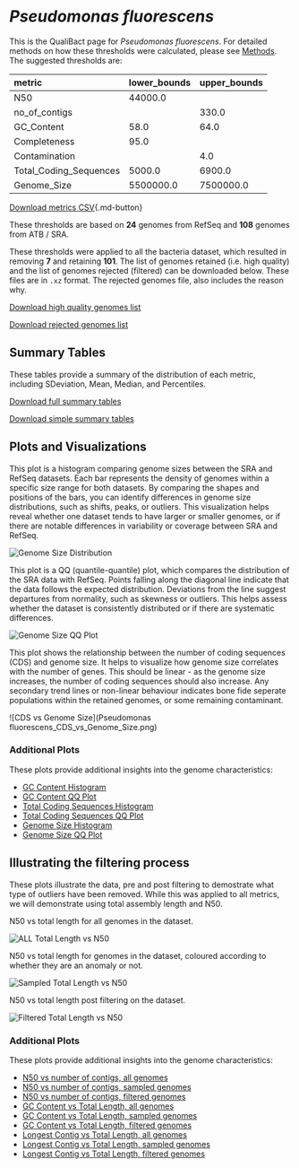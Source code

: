 # *Pseudomonas fluorescens*

This is the QualiBact page for *Pseudomonas fluorescens*. For detailed methods on how these thresholds were calculated, please see [Methods](../../methods.md).
The suggested thresholds are: 

| metric                 | lower_bounds   | upper_bounds   |
|:-----------------------|:---------------|:---------------|
| N50                    | 44000.0        |                |
| no_of_contigs          |                | 330.0          |
| GC_Content             | 58.0           | 64.0           |
| Completeness           | 95.0           |                |
| Contamination          |                | 4.0            |
| Total_Coding_Sequences | 5000.0         | 6900.0         |
| Genome_Size            | 5500000.0      | 7500000.0      |

[Download metrics CSV](Pseudomonas_fluorescens_metrics.csv){.md-button}


These thresholds are based on **24** genomes from RefSeq and **108** genomes from ATB / SRA.

These thresholds were applied to all the bacteria dataset, which resulted in removing **7** and retaining **101**.
The list of genomes retained (i.e. high quality) and the list of genomes rejected (filtered) can be downloaded below. These files are in `.xz` format. The rejected genomes file, also includes the reason why.

[Download high quality genomes list](Pseudomonas_fluorescens_high_quality_genomes.csv.xz)


[Download rejected genomes list](Pseudomonas_fluorescens_filtered_out_genomes.csv.xz)



## Summary Tables
These tables provide a summary of the distribution of each metric, including SDeviation, Mean, Median, and Percentiles.

[Download full summary tables](summary.csv)

[Download simple summary tables](selected_summary.csv)

## Plots and Visualizations

This plot is a histogram comparing genome sizes between the SRA and RefSeq datasets. Each bar represents the density of genomes within a specific size range for both datasets. By comparing the shapes and positions of the bars, you can identify differences in genome size distributions, such as shifts, peaks, or outliers. This visualization helps reveal whether one dataset tends to have larger or smaller genomes, or if there are notable differences in variability or coverage between SRA and RefSeq.

![Genome Size Distribution](Genome_Size_refseq_histogram_kde.png)

This plot is a QQ (quantile-quantile) plot, which compares the distribution of the SRA data with RefSeq. Points falling along the diagonal line indicate that the data follows the expected distribution. Deviations from the line suggest departures from normality, such as skewness or outliers. This helps assess whether the dataset is consistently distributed or if there are systematic differences.

![Genome Size QQ Plot](Genome_Size_refseq_qqplot.png)

This plot shows the relationship between the number of coding sequences (CDS) and genome size. It helps to visualize how genome size correlates with the number of genes. This should be linear - as the genome size increases, the number of coding sequences should also increase. Any secondary trend lines or non-linear behaviour indicates bone fide seperate populations within the retained genomes, or some remaining contaminant. 

![CDS vs Genome Size](Pseudomonas fluorescens_CDS_vs_Genome_Size.png)

### Additional Plots

These plots provide additional insights into the genome characteristics:

- [GC Content Histogram](GC_Content_refseq_histogram_kde.png)
- [GC Content QQ Plot](GC_Content_refseq_qqplot.png)
- [Total Coding Sequences Histogram](Total_Coding_Sequences_refseq_histogram_kde.png)
- [Total Coding Sequences QQ Plot](Total_Coding_Sequences_refseq_qqplot.png)
- [Genome Size Histogram](Genome_Size_refseq_histogram_kde.png)
- [Genome Size QQ Plot](Genome_Size_refseq_qqplot.png)
## Illustrating the filtering process
These plots illustrate the data, pre and post filtering to demostrate what type of outliers have been removed. While this was applied to all metrics, we will demonstrate using total assembly length and N50.

N50 vs total length for all genomes in the dataset.

![ALL Total Length vs N50](Pseudomonas_fluorescens_all_total_length_N50.png)

N50 vs total length for genomes in the dataset, coloured according to whether they are an anomaly or not.

![Sampled Total Length vs N50](Pseudomonas_fluorescens_sample_total_length_N50.png)

N50 vs total length post filtering on the dataset.

![Filtered Total Length vs N50](Pseudomonas_fluorescens_filt_total_length_N50.png)

### Additional Plots

These plots provide additional insights into the genome characteristics:

- [N50 vs number of contigs, all genomes](Pseudomonas_fluorescens_all_N50_number.png)
- [N50 vs number of contigs, sampled genomes](Pseudomonas_fluorescens_sample_N50_number.png)
- [N50 vs number of contigs, filtered genomes](Pseudomonas_fluorescens_filt_N50_number.png)
- [GC Content vs Total Length, all genomes](Pseudomonas_fluorescens_all_total_length_GC_Content.png)
- [GC Content vs Total Length, sampled genomes](Pseudomonas_fluorescens_sample_total_length_GC_Content.png)
- [GC Content vs Total Length, filtered genomes](Pseudomonas_fluorescens_filt_total_length_GC_Content.png)
- [Longest Contig vs Total Length, all genomes](Pseudomonas_fluorescens_all_total_length_longest.png)
- [Longest Contig vs Total Length, sampled genomes](Pseudomonas_fluorescens_sample_total_length_longest.png)
- [Longest Contig vs Total Length, filtered genomes](Pseudomonas_fluorescens_filt_total_length_longest.png)
